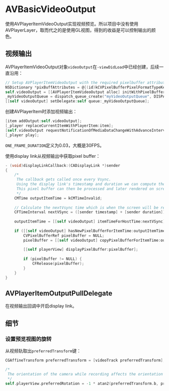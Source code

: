 # AVBasicVideoOutput

使用AVPlayerItemVideoOutput实现视频预览。所以项目中没有使用AVPlayerLayer，取而代之的是使用GL视图，得到的收益是可以控制输出的颜色。

## 视频输出

AVPlayerItemVideoOutput对象`videoOutput`在`-viewDidLoad`中已经创建，后续一直沿用：

```objective-c
// Setup AVPlayerItemVideoOutput with the required pixelbuffer attributes.
NSDictionary *pixBuffAttributes = @{(id)kCVPixelBufferPixelFormatTypeKey: @(kCVPixelFormatType_420YpCbCr8BiPlanarVideoRange)};
self.videoOutput = [[AVPlayerItemVideoOutput alloc] initWithPixelBufferAttributes:pixBuffAttributes];
_myVideoOutputQueue = dispatch_queue_create("myVideoOutputQueue", DISPATCH_QUEUE_SERIAL);
[[self videoOutput] setDelegate:self queue:_myVideoOutputQueue];
```

创建AVPlayerItem时添加视频输出：

```objective-c
[item addOutput:self.videoOutput];
[_player replaceCurrentItemWithPlayerItem:item];
[self.videoOutput requestNotificationOfMediaDataChangeWithAdvanceInterval:ONE_FRAME_DURATION];
[_player play];
```

`ONE_FRAME_DURATION`定义为0.03，大概是30FPS。

使用display link从视频输出中获取pixel buffer：

```objective-c
- (void)displayLinkCallback:(CADisplayLink *)sender
{
    /*
     The callback gets called once every Vsync.
     Using the display link's timestamp and duration we can compute the next time the screen will be refreshed, and copy the pixel buffer for that time
     This pixel buffer can then be processed and later rendered on screen.
     */
    CMTime outputItemTime = kCMTimeInvalid;
    
    // Calculate the nextVsync time which is when the screen will be refreshed next.
    CFTimeInterval nextVSync = ([sender timestamp] + [sender duration]);
    
    outputItemTime = [[self videoOutput] itemTimeForHostTime:nextVSync];
    
    if ([[self videoOutput] hasNewPixelBufferForItemTime:outputItemTime]) {
        CVPixelBufferRef pixelBuffer = NULL;
        pixelBuffer = [[self videoOutput] copyPixelBufferForItemTime:outputItemTime itemTimeForDisplay:NULL];
        
        [[self playerView] displayPixelBuffer:pixelBuffer];
        
        if (pixelBuffer != NULL) {
            CFRelease(pixelBuffer);
        }
    }
}
```

## AVPlayerItemOutputPullDelegate

在视频输出回调中开启display link。

## 细节

### 设置预览视图的旋转

从视频轨取出`preferredTransform`键：

```objective-c
CGAffineTransform preferredTransform = [videoTrack preferredTransform];

/*
 The orientation of the camera while recording affects the orientation of the images received from an AVPlayerItemVideoOutput. Here we compute a rotation that is used to correctly orientate the video.
 */
self.playerView.preferredRotation = -1 * atan2(preferredTransform.b, preferredTransform.a);
```